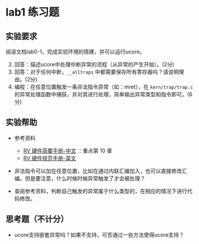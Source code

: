 # lab1 练习题

## **实验要求**

阅读文档lab0-1，完成实验环境的搭建，并可以运行ucore。

2. 回答：描述ucore中处理中断异常的流程（从异常的产生开始）。(2分)
3. 回答：对于任何中断，`__alltraps` 中都需要保存所有寄存器吗？请说明理由。(2分)
4. 编程：在任意位置触发一条非法指令异常（如：mret），在 `kern/trap/trap.c`的异常处理函数中捕获，并对其进行处理，简单输出异常类型和指令即可。(6分)

## **实验帮助**

- 参考资料
  - [RV 硬件简要手册-中文](http://crva.ict.ac.cn/documents/RISC-V-Reader-Chinese-v2p1.pdf) ：重点第 10 章
  - [RV 硬件规范手册-英文](https://riscv.org/specifications/privileged-isa/)

- 非法指令可以加在任意位置，比如在通过内联汇编加入，也可以直接修改汇编。但是要注意，什么时候时候异常触发了才会被处理？
- 查阅参考资料，判断自己触发的异常属于什么类型的，在相应的情况下进行代码修改。

## 思考题（不计分）

- ucore支持嵌套异常吗？如果不支持，可否通过一些方法使得ucore支持？
